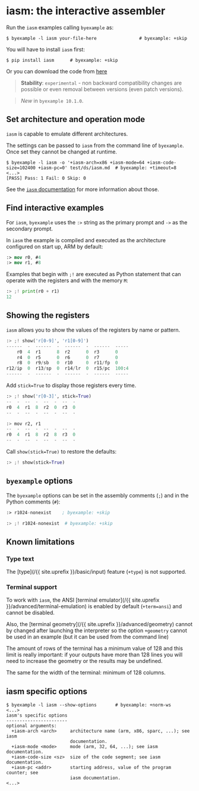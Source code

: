 <!--
Check that we have byexample installed first
$ hash byexample                                    # byexample: +fail-fast
$ hash iasm                                         # byexample: +fail-fast

$ alias byexample=byexample\ --pretty\ none

--
-->

# iasm: the interactive assembler

Run the `iasm` examples calling `byexample` as:

```shell
$ byexample -l iasm your-file-here                # byexample: +skip
```

You will have to install `iasm` first:

```shell
$ pip install iasm      # byexample: +skip
```

Or you can download the code from
[here](https://github.com/bad-address/iasm)

> **Stability**: ``experimental`` - non backward compatibility changes are
> possible or even removal between versions (even patch versions).

> *New* in ``byexample 10.1.0``.

## Set architecture and operation mode

`iasm` is capable to emulate different architectures.

The settings can be passed to `iasm` from the command line of
`byexample`. Once set they cannot be changed at runtime.

```shell
$ byexample -l iasm -o '+iasm-arch=x86 +iasm-mode=64 +iasm-code-size=102400 +iasm-pc=0' test/ds/iasm.md  # byexample: +timeout=8
<...>
[PASS] Pass: 1 Fail: 0 Skip: 0
```

See the [`iasm` documentation](https://github.com/bad-address/iasm)
for more information about those.

## Find interactive examples

For ``iasm``, ``byexample`` uses the ``:>`` string as the primary prompt
and ``->`` as the secondary prompt.

In `iasm` the example is compiled and executed as the architecture
configured on start up, ARM by default:

```nasm
:> mov r0, #4
:> mov r1, #8
```

Examples that begin with `;!` are executed as Python statement that can
operate with the registers and with the memory `M`:

```python
:> ;! print(r0 + r1)
12
```

## Showing the registers

`iasm` allows you to show the values of the registers by name or
pattern.

```python
:> ;! show('r[0-9]', 'r1[0-9]')
------  -  ------  -  ------  -  ------  -----
    r0  4  r1      8  r2      0  r3      0
    r4  0  r5      0  r6      0  r7      0
    r8  0  r9/sb   0  r10     0  r11/fp  0
r12/ip  0  r13/sp  0  r14/lr  0  r15/pc  100:4
------  -  ------  -  ------  -  ------  -----
```

Add `stick=True` to display those registers every time.

```python
:> ;! show('r[0-3]', stick=True)
--  -  --  -  --  -  --  -
r0  4  r1  8  r2  0  r3  0
--  -  --  -  --  -  --  -

:> mov r2, r1
--  -  --  -  --  -  --  -
r0  4  r1  8  r2  8  r3  0
--  -  --  -  --  -  --  -
```

Call `show(stick=True)` to restore the defaults:

```python
:> ;! show(stick=True)
```

## `byexample` options

The `byexample` options can be set in the assembly comments (`;`)
and in the Python comments (`#`):

```nasm
:> r1024-nonexist    ; byexample: +skip
```

```python
:> ;! r1024-nonexist  # byexample: +skip
```

## Known limitations

### Type text

The [type](/{{ site.uprefix }}/basic/input)
feature (`+type`) is not supported.

### Terminal support

To work with `iasm`, the ANSI
[terminal emulator](/{{ site.uprefix }}/advanced/terminal-emulation) is
enabled by default (``+term=ansi``) and cannot be disabled.

Also, the [terminal geometry](/{{ site.uprefix }}/advanced/geometry)
cannot by changed after launching the interpreter
so the option ``+geometry`` cannot be used in an example (but it can be
used from the command line)

The amount of rows of the terminal has a minimum value of 128 and this limit
is really important: if your outputs have more than 128 lines you will need
to increase the geometry or the results may be undefined.

The same for the width of the terminal: minimum of 128 columns.

## iasm specific options

```
$ byexample -l iasm --show-options       # byexample: +norm-ws
<...>
iasm's specific options
-----------------------
optional arguments:
  +iasm-arch <arch>     architecture name (arm, x86, sparc, ...); see iasm
                        documentation.
  +iasm-mode <mode>     mode (arm, 32, 64, ...); see iasm documentation.
  +iasm-code-size <sz>  size of the code segment; see iasm documentation.
  +iasm-pc <addr>       starting address, value of the program counter; see
                        iasm documentation.
<...>
```
